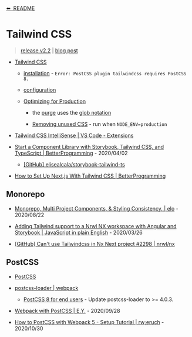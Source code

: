 [⬅️&nbsp;&nbsp;README](../README.md)

# Tailwind CSS

> [release v2.2](https://github.com/tailwindlabs/tailwindcss/releases/tag/v2.2.0) | [blog post](https://blog.tailwindcss.com/tailwindcss-2-2)

- [Tailwind CSS](https://tailwindcss.com/)

  - [installation](https://tailwindcss.com/docs/installation) - `Error: PostCSS plugin tailwindcss requires PostCSS 8.`

  - [configuration](https://tailwindcss.com/docs/configuration)

  - [Optimizing for Production](https://tailwindcss.com/docs/optimizing-for-production)

    - the [purge](https://purgecss.com/) uses the [glob notation](https://github.com/isaacs/node-glob#glob-primer)

    - [Removing unused CSS](https://tailwindcss.com/docs/optimizing-for-production#removing-unused-css) - run when `NODE_ENV=production`

- [Tailwind CSS IntelliSense | VS Code - Extensions](https://marketplace.visualstudio.com/items?itemName=bradlc.vscode-tailwindcss)

- [Start a Component Library with Storybook, Tailwind CSS, and TypeScript | BetterProgramming](https://medium.com/better-programming/start-a-component-library-with-storybook-tailwind-css-and-typescript-ebaffc33d098) - 2020/04/02

  - [[GitHub] elisealcala/storybook-tailwind-ts](https://github.com/elisealcala/storybook-tailwind-ts)

- [How to Set Up Next.js With Tailwind CSS | BetterProgramming](https://medium.com/better-programming/how-to-set-up-next-js-with-tailwind-css-b93ccd2d4164)

## Monorepo

- [Monorepo, Multi Project Components, & Styling Consistency. | elo](https://medium.com/elobyte-software/monorepo-multi-project-components-styling-consistency-8375e7e97228) - 2020/08/22

- [Adding Tailwind support to a Nrwl NX workspace with Angular and Storybook | JavaScript in plain English](https://medium.com/javascript-in-plain-english/adding-tailwind-support-to-a-nrwl-nx-workspace-with-angular-and-storybook-bf890ea882e) - 2020/03/26

- [[GitHub] Can't use Tailwindcss in Nx Next project #2298 | nrwl/nx](https://github.com/nrwl/nx/issues/2298)

## PostCSS

- [PostCSS](https://postcss.org/)

- [postcss-loader | webpack](https://webpack.js.org/loaders/postcss-loader/)

  - [PostCSS 8 for end users](https://github.com/postcss/postcss/wiki/PostCSS-8-for-end-users) - Update postcss-loader to >= 4.0.3.

- [Webpack with PostCSS | E.Y.](https://elfi-y.medium.com/webpack-with-postcss-cc022268aea7) - 2020/09/28

- [How to PostCSS with Webpack 5 - Setup Tutorial | rw;eruch](https://www.robinwieruch.de/webpack-postcss) - 2020/10/30
